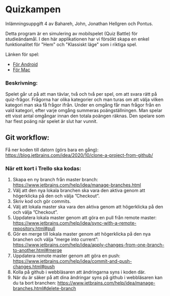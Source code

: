 # Quizkampen
Inlämningsuppgift 4 av Bahareh, John, Jonathan Hellgren och Pontus.

Detta program är en simulering av mobilspelet (Quiz Battle) för studieändamål.
I den här applikationen har vi försökt skapa en enkel funktionalitet för "Hem" och "Klassiskt läge" som i riktiga spel.

Länken för spel:
* [För Android](https://play.google.com/store/apps/details?id=se.maginteractive.quizduel2&hl=sv&gl=US&pli=1)
* [För Mac](https://apps.apple.com/se/app/quizkampen/id1484354626)

### Beskrivning:

Spelet går ut på att man tävlar, två och två per spel, om att svara rätt på quiz-frågor.
Frågorna har olika kategorier och man turas om att välja vilken kategori man ska få frågor
ifrån. Under en omgång får man frågor från en vald kategori, efter varje omgång summeras
poängställningen. Man spelar ett visst antal omgångar innan den totala poängen räknas.
Den spelare som har flest poäng när spelet är slut har vunnit.
## Git workflow:

Få ner koden till datorn (görs bara en gång):
https://blog.jetbrains.com/idea/2020/10/clone-a-project-from-github/

### När ett kort i Trello ska kodas:
1. Skapa en ny branch från master branch:
   https://www.jetbrains.com/help/idea/manage-branches.html
2. Välj att den nya lokala branchen ska vara den aktiva genom att högerklicka på den och välja ”Checkout”.
3. Skriv kod och gör commits.
4. Välj att lokala master ska vara den aktiva genom att högerklicka på den och välja ”Checkout”.
5. Uppdatera lokala master genom att göra en pull från remote master:
   https://www.jetbrains.com/help/idea/sync-with-a-remote-repository.html#pull
7. Gör en merge till lokala master genom att högerklicka på den nya branchen och välja ”merge into current”:
   https://www.jetbrains.com/help/idea/apply-changes-from-one-branch-to-another.html#merge
8. Uppdatera remote master genom att göra en push:
   https://www.jetbrains.com/help/idea/commit-and-push-changes.html#push
9. Kolla på github i webbläsaren att ändringarna syns i koden där.
10. När du är säker på att dina ändringar syns på github i webbläsaren kan du ta bort branchen:
    https://www.jetbrains.com/help/idea/manage-branches.html#delete-branch